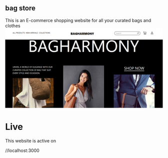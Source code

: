 ## bag store
This is an E-commerce shopping website for all your curated bags and clothes 
![image of the website](./src/images/wesite-image.png)

# Live 
This website is active on 

//localhost:3000


